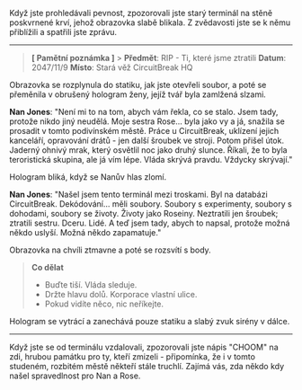 Když jste prohledávali pevnost, zpozorovali jste starý terminál na stěně poskvrnené krví, jehož obrazovka slabě blikala. Z zvědavosti jste se k němu přiblížili a spatřili jste zprávu.

---

> **[ Pamětní poznámka ]** > **Předmět**: RIP - Ti, které jsme ztratili
> **Datum**: 2047/11/9
> **Místo**: Stará věž CircuitBreak HQ

Obrazovka se rozplynula do statiku, jak jste otevřeli soubor, a poté se přeměnila v obrušený hologram ženy, jejíž tvář byla zamlžená slzami.

**Nan Jones**: "Není mi to na tom, abych vám řekla, co se stalo. Jsem tady, protože nikdo jiný neudělá. Moje sestra Rose... byla jako vy a já, snažila se prosadit v tomto podivínském městě. Práce u CircuitBreak, uklízení jejich kanceláří, opravování drátů - jen další šroubek ve stroji. Potom přišel útok. Jaderný ohnivý mrak, který osvětlil noc jako druhý slunce. Říkali, že to byla teroristická skupina, ale já vím lépe. Vláda skrývá pravdu. Vždycky skrývají."

Hologram bliká, když se Nanův hlas zlomí.

**Nan Jones**: "Našel jsem tento terminál mezi troskami. Byl na databázi CircuitBreak. Dekódování... měli soubory. Soubory s experimenty, soubory s dohodami, soubory se životy. Životy jako Roseiny. Neztratili jen šroubek; ztratili sestru. Dceru. Lidé. A teď jsem tady, abych to napsal, protože možná někdo uslyší. Možná někdo zapamatuje."

Obrazovka na chvíli ztmavne a poté se rozsvítí s body.

> **Co dělat**
>
> - Buďte tiší. Vláda sleduje.
> - Držte hlavu dolů. Korporace vlastní ulice.
> - Pokud vidíte něco, nic neříkejte.

Hologram se vytrácí a zanechává pouze statiku a slabý zvuk sirény v dálce.

---

Když jste se od terminálu vzdalovali, zpozorovali jste nápis "CHOOM" na zdi, hrubou památku pro ty, kteří zmizeli - připomínka, že i v tomto studeném, rozbitém městě někteří stále truchlí. Zajímá vás, zda někdo kdy našel spravedlnost pro Nan a Rose.
